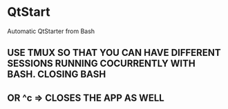 # QtStart
Automatic QtStarter from Bash

 <!-- 
#! /bin/bash

#### to make this automatic start

# after add the file to /usr/loca/bin/  => the user directory and bin files
#sudo cp ~/QtStart /usr/loca/bin/
# mv QtStart.sh QtStart

# THIS IS A SCRIPT THAT IS CALLED TO START THE QT PROGRAM AUTMATICALLY FROM THE SHELL

echo "$0 : STARTING QT CREATOR"

echo "Desired path => ~/Qt/Tools/QtCreator/bin/QtCreator.sh"
#//adjust this path accordingly
# go to the desired directory  that is ~(home/<user> //no need to just a step


QT_CREATOR=~/Qt/Tools/QtCreator/bin/qtcreator.sh

if [ -f "$QT_CREATOR" ]; then
    echo "QT Directory Found"
else
    echo "Error: QT Creator not found Check installation and/or Path"
    exit -1 #exit with failure code
fi

cd ~

if [ "$(pwd)" = "$HOME" ]; then
		echo "We are in the User home folder"
 		echo "Starting QT Creator Now"
                #just call the path above => QT_CREATOR
                $QT_CREATOR
 		#check if the QT Creator started successfully

			#nested if statements
		if [ $? -eq 0 ]; then
    			echo "Qt Creator started successfully"
    			exit 0  # Exit with success code
		else
    			echo "Error: Failed to start Qt Creator"
    			exit -1  # Exit with failure code
fi
else 
                echo "CD into Home folder $(cd ~/qt_app)"
    	        cd ~ 
#this else statement can be optimized out.


fi
 -->
## USE TMUX SO THAT YOU CAN HAVE DIFFERENT SESSIONS RUNNING COCURRENTLY WITH BASH. CLOSING BASH  
## OR ^c => CLOSES THE APP AS WELL

